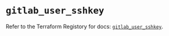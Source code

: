 # `gitlab_user_sshkey`

Refer to the Terraform Registory for docs: [`gitlab_user_sshkey`](https://www.terraform.io/docs/providers/gitlab/r/user_sshkey).
